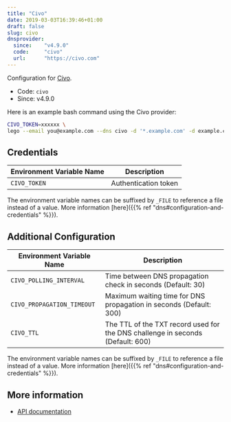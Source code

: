 ```yaml
---
title: "Civo"
date: 2019-03-03T16:39:46+01:00
draft: false
slug: civo
dnsprovider:
  since:    "v4.9.0"
  code:     "civo"
  url:      "https://civo.com"
---
```


<!-- THIS DOCUMENTATION IS AUTO-GENERATED. PLEASE DO NOT EDIT. -->
<!-- providers/dns/civo/civo.toml -->
<!-- THIS DOCUMENTATION IS AUTO-GENERATED. PLEASE DO NOT EDIT. -->


Configuration for [Civo](https://civo.com).


<!--more-->

- Code: `civo`
- Since: v4.9.0


Here is an example bash command using the Civo provider:

```bash
CIVO_TOKEN=xxxxxx \
lego --email you@example.com --dns civo -d '*.example.com' -d example.com run
```




## Credentials

| Environment Variable Name | Description |
|-----------------------|-------------|
| `CIVO_TOKEN` | Authentication token |

The environment variable names can be suffixed by `_FILE` to reference a file instead of a value.
More information [here]({{% ref "dns#configuration-and-credentials" %}}).


## Additional Configuration

| Environment Variable Name | Description |
|--------------------------------|-------------|
| `CIVO_POLLING_INTERVAL` | Time between DNS propagation check in seconds (Default: 30) |
| `CIVO_PROPAGATION_TIMEOUT` | Maximum waiting time for DNS propagation in seconds (Default: 300) |
| `CIVO_TTL` | The TTL of the TXT record used for the DNS challenge in seconds (Default: 600) |

The environment variable names can be suffixed by `_FILE` to reference a file instead of a value.
More information [here]({{% ref "dns#configuration-and-credentials" %}}).




## More information

- [API documentation](https://www.civo.com/api/dns)

<!-- THIS DOCUMENTATION IS AUTO-GENERATED. PLEASE DO NOT EDIT. -->
<!-- providers/dns/civo/civo.toml -->
<!-- THIS DOCUMENTATION IS AUTO-GENERATED. PLEASE DO NOT EDIT. -->
